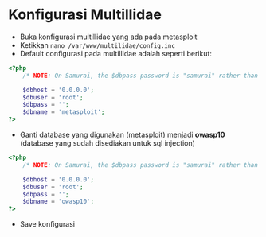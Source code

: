 # Konfigurasi Multillidae

- Buka konfigurasi multillidae yang ada pada metasploit
- Ketikkan `nano /var/www/multilidae/config.inc`
- Default configurasi pada multillidae adalah seperti berikut:
```php
<?php
    /* NOTE: On Samurai, the $dbpass password is "samurai" rather than blank */

    $dbhost = '0.0.0.0';
    $dbuser = 'root';
    $dbpass = '';
    $dbname = 'metasploit';
?>
```
- Ganti database yang digunakan (metasploit) menjadi **owasp10** (database yang sudah disediakan untuk sql injection)
```php
<?php
    /* NOTE: On Samurai, the $dbpass password is "samurai" rather than blank */

    $dbhost = '0.0.0.0';
    $dbuser = 'root';
    $dbpass = '';
    $dbname = 'owasp10';
?>
```
- Save konfigurasi 